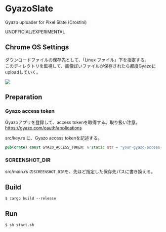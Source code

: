 # GyazoSlate

Gyazo uploader for Pixel Slate (Crostini)

UNOFFICIAL/EXPERIMENTAL

## Chrome OS Settings
ダウンロードファイルの保存先として、「Linux ファイル」下を指定する。\
このディレクトリを監視して、画像ぽいファイルが保存されたら都度Gyazoにuploadしていく。

![](https://gyazo.com/1de432aa86f6cba5b2aa06f2bb646811/raw)

## Preparation
### Gyazo access token
Gyazoアプリを登録して、access tokenを取得する。取り扱い注意。\
https://gyazo.com/oauth/applications

src/key.rs に、Gyazo access tokenを記述する。
```rust
pub(crate) const GYAZO_ACCESS_TOKEN: &'static str = "your-gyazo-access-token";
```

### SCREENSHOT_DIR
src/main.rs の`SCREENSHOT_DIR`を、先ほど指定した保存先パスに書き換える。

## Build
```
$ cargo build --release
```

## Run
```
$ sh start.sh
```

